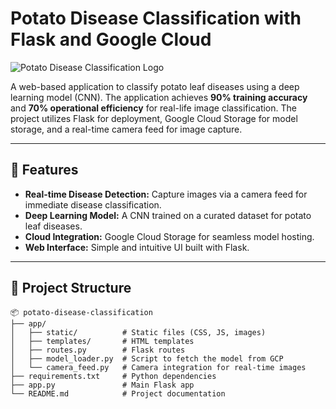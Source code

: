 # Potato Disease Classification with Flask and Google Cloud

![Potato Disease Classification Logo](https://via.placeholder.com/300?text=Potato+Disease+Classification)

A web-based application to classify potato leaf diseases using a deep learning model (CNN). The application achieves **90% training accuracy** and **70% operational efficiency** for real-life image classification. The project utilizes Flask for deployment, Google Cloud Storage for model storage, and a real-time camera feed for image capture.

---

## 🚀 Features

- **Real-time Disease Detection:** Capture images via a camera feed for immediate disease classification.
- **Deep Learning Model:** A CNN trained on a curated dataset for potato leaf diseases.
- **Cloud Integration:** Google Cloud Storage for seamless model hosting.
- **Web Interface:** Simple and intuitive UI built with Flask.

---

## 📂 Project Structure

```plaintext
📦 potato-disease-classification
├── app/
│   ├── static/          # Static files (CSS, JS, images)
│   ├── templates/       # HTML templates
│   ├── routes.py        # Flask routes
│   ├── model_loader.py  # Script to fetch the model from GCP
│   └── camera_feed.py   # Camera integration for real-time images
├── requirements.txt     # Python dependencies
├── app.py               # Main Flask app
└── README.md            # Project documentation
